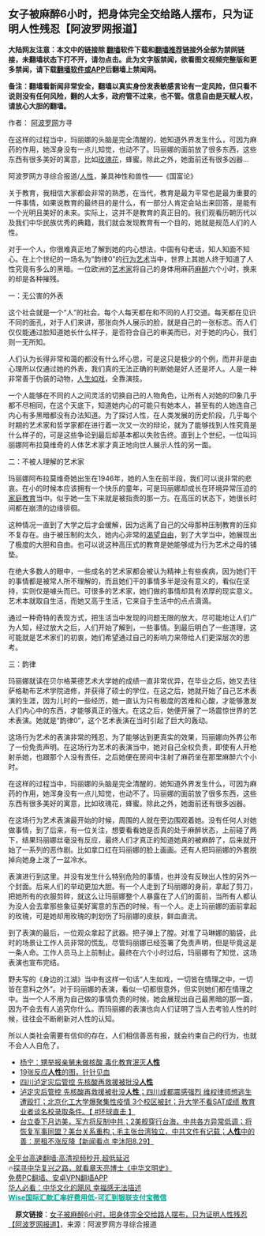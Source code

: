  <!-- 面包屑导航 --> <h2>女子被麻醉6小时，把身体完全交给路人摆布，只为证明人性残忍【阿波罗网报道】</h2> <p class="notice"><b>大陆网友注意：本文中的链接除 <a href="https://github.com/bannedbook/fanqiang" >翻墙</a>软件下载和<a href="https://github.com/killgcd/justmysocks/blob/master/README.md">翻墙推荐</a>链接外全部为禁网链接，未翻墙状态下打不开，请勿点击。此为文字版禁闻，欲看图文视频完整版和更多禁闻，请下载<a href="https://github.com/bannedbook/fanqiang">翻墙软件或APP</a>后翻墙上禁闻网。</p><p>备注：翻墙看新闻非常安全，翻墙以真实身份发表敏感言论有一定风险，但只看不说则没有任何风险，翻的人太多，政府管不过来，也不管。信息自由是天赋人权，请放心大胆的翻墙。</b></p>  <div class="entry"> <p>作者： <span class='wp_keywordlink_affiliate'><a href="https://www.aboluowang.com/" title="阿波罗网" target="_blank">阿波罗网</a></span>方寻</p> <p id="summary">在这样的过程当中，玛丽娜的头脑是完全清醒的，她知道外界发生什么，可因为麻药的作用，她浑身没有一点儿知觉，也动不了。玛丽娜的面前放了很多东西，这些东西有很多美好的寓意，比如<a href="https://www.bannedbook.org/bnews/tag/%E7%8E%AB%E7%91%B0%E8%8A%B1/" class="st_tag internal_tag" rel="tag" title="标签 玫瑰花 下的日志">玫瑰花</a>，蜂蜜。除此之外，她面前还有很多凶器&#8230;</p> <p>阿波罗网方寻综合报道/<a href="https://www.bannedbook.org/bnews/tag/%e4%ba%ba%e6%80%a7/" class="st_tag internal_tag" rel="tag" title="标签 人性 下的日志">人性</a>，兼具神性和兽性——《国富论》</p> <p>关于教育，我相信大家都会非常的熟悉，在当代，教育是最为平常也是最为重要的一件事情，如果说教育的最终目的是什么，有一部分人肯定会站出来回答，是能有一个光明且美好的未来。实际上，这并不是教育的真正目的。我们观看历朝历代以及我们中华民族优秀的典籍，我们就会发现教育有一个目的，她就是规范人们的人性。</p> <p>对于一个人，你很难真正地了解到她的内心想法，中国有句老话，知人知面不知心。在上个世纪的一场名为“韵律0”的<a href="https://www.bannedbook.org/bnews/tag/%e8%a1%8c%e4%b8%ba%e8%89%ba%e6%9c%af/" class="st_tag internal_tag" rel="tag" title="标签 行为艺术 下的日志">行为艺术</a>当中，世界上其她人终于知道了人性究竟有多么的黑暗。一位欧洲的<a href="https://www.bannedbook.org/bnews/tag/%E8%89%BA%E6%9C%AF%E5%AE%B6/" class="st_tag internal_tag" rel="tag" title="标签 艺术家 下的日志">艺术家</a>将自己的身体用麻药<a href="https://www.bannedbook.org/bnews/tag/%E9%BA%BB%E9%86%89/" class="st_tag internal_tag" rel="tag" title="标签 麻醉 下的日志">麻醉</a>六个小时，换来的却是各种摧残。</p> <p>一：无公害的外表</p>  <p>这个社会就是一个“人”的社会。每个人每天都在和不同的人打交道。每天都在见识不同的面孔，对于人们来讲，那张向外人展示的脸，就是自己的一张标志。而人们仅仅能通过脸知道她长什么样子，是否符合自己的审美而已，对于她的内心，我们则一无所知。</p> <p>人们认为长得非常和蔼的都没有什么坏心思，可是这只是极少的个例，而并非是由心理所以仅通过她的外表，我们真的无法正确的判断她是好人还是坏人。人是一种非常善于伪装的动物，<a href="https://www.bannedbook.org/bnews/tag/%E4%BA%BA%E7%94%9F%E5%A6%82%E6%88%8F/" class="st_tag internal_tag" rel="tag" title="标签 人生如戏 下的日志">人生如戏</a>，全靠演技。</p> <p>一个人能够在不同的人之间灵活的切换自己的人物角色，让所有人对她的印象几乎都不尽相同，在这个天底下，知道她内心的可能只有她本人，甚至有的人她连自己内心有多黑暗都没有办法知道。为了探讨人性，在人类发展的历史阶段，几乎每个时期的艺术家和哲学家都在进行着一次又一次的辩论，就为了能够找到人性究竟是什么样子的，可是这些争论到最后却基本都以失败告终。直到上个世纪，一位叫玛丽娜阿布拉莫维奇的人体艺术家才真正地向世人展示人性的另一面。</p> <p>二：不被人理解的艺术家</p> <p>玛丽娜阿布拉莫维奇她出生在1946年，她的人生在前半段，我们可以说非常的悲哀。在小的时候本应该拥有一个快乐的童年，可是玛丽娜却成长在环境异常压迫的<a href="https://www.bannedbook.org/bnews/tag/%e5%ae%b6%e5%ba%ad%e6%95%99%e8%82%b2/" class="st_tag internal_tag" rel="tag" title="标签 家庭教育 下的日志">家庭教育</a>当中。似乎她一生下来就是被指责的那一方。在高压的状态下，她很长时间都在崩溃的边缘徘徊。</p> <p>这种情况一直到了大学之后才会缓解，因为远离了自己的父母那种压制教育的压抑不复存在。由于被压制的太久，她内心非常的<a href="https://www.bannedbook.org/bnews/tag/%e6%b8%b4%e6%9c%9b%e8%87%aa%e7%94%b1/" class="st_tag internal_tag" rel="tag" title="标签 渴望自由 下的日志">渴望自由</a>，到了大学当中，她展现出了极度的大胆和自由。也可以说这种高压式的教育是她能够成为行为艺术之母的铺垫。</p>  <p>在绝大多数人的眼中，一些成名的艺术家都会被认为精神上有些疾病，因为她们干的事情都是被常人所不理解的，而且她们干的事情多半是没有意义的，看似在坚持，实则仅是噱头而已。可很多的艺术家，她们做的事情却具有浓厚的现实意义。艺术本就取自生活，而她又高于生活，它来自于生活中的点点滴滴。</p> <p>通过一种奇特的表现方式，把生活当中发现的问题无限的放大，尽可能地让人们广为人知，经过放大之后，人们开始了解到，一些事情。到最后明白了一些道理，这可能就是艺术家们的初衷，她们希望通过自己的影响力来带给人们更深层次的思考。</p> <p>三：韵律</p> <p>玛丽娜就读在贝尔格莱德艺术大学她的成绩一直非常优异，在毕业之后，她又去往萨格勒布艺术学院进修，并获得了硕士的学位，在这之后，她就开始了自己艺术表演的生涯，因为儿时的一些经历，她一直认为只有极度的苦难和心酸，才能够激发人们内心中的东西，才能够真正的强大。在这之后，她便开展了一场震惊世界的艺术表演。她就是“韵律0”，这个艺术表演在当时引起了巨大的轰动。</p> <p>这场行为艺术的表演非常的残忍，为了能够达到更真实的效果，玛丽娜向外界公布了一份免责声明。在这场行为艺术的表演当中，她对自己全权负责，即使有人开枪射杀她，也跟那个人没有责任，之后她便在房间中注射了麻药坐在那里麻醉六个小时。</p> <p>在这样的过程当中，玛丽娜的头脑是完全清醒的，她知道外界发生什么，可因为麻药的作用，她浑身没有一点儿知觉，也动不了。玛丽娜的面前放了很多东西，这些东西有很多美好的寓意，比如玫瑰花，蜂蜜。除此之外，她面前还有很多凶器。</p>  <p>在这场行为艺术表演最开始的时候，周围的人就在旁边围观着她。没有任何人对她做事情，到了后来，有一位关注，想要看看她是否真的处于麻醉状态，上前碰了两下，结果玛丽娜丝毫没有反应，最终人们才真正的知道她真的被麻醉了，后来就开始了一系列的恶作剧。比如拿口红在玛丽娜的脸上画画。还有人把玛丽娜的外套脱掉向她身上泼了一盆冷水。</p> <p>表演进行到这里。并没有发生什么特别危险的事情，也并没有反映出人性的另外一个封面。后来人们的举动更加大胆。有一个人走到了玛丽娜的身前，拿起了剪刀，把她所有的衣服剪碎，就这么让玛丽娜整个人暴露在了人们的面前，当所有人都认为没人会去拿那些象征美好寓意的东西的时候，有一个人。走上玛丽娜的面前拿起的玫瑰，可是她却用玫瑰的刺划伤了玛丽娜的皮肤，鲜血直流。</p> <p>到了表演的最后，一位观众拿起了武器。把子弹上了膛。对准了马琳娜的脑袋，此时的场景让工作人员非常的慌乱，尽管玛丽娜已经签署了免责声明，但是毕竟这是一条人命。工作人员马上上前制止。最终在六个小时过后，玛丽娜有了知觉，这场表演也宣布完结。</p> <p>野夫写的《身边的江湖》当中有这样一句话“人生如戏，一切皆在情理之中，一切皆在意料之外”。对于玛丽娜的表演，看似一切都很意外，但实则她们都在情理之中。当一个人不用为自己做的事情负责的时候，她会展现出自己最黑暗的那一面，因为不会去有人追究你什么。而玛丽娜的表演也向人们证明了当人去考验人性的时候，往往会不断刷新对人性的认知。</p> <p>所以人类社会需要有信仰的存在，人们相信善恶有报，就会约束自己的行为，也就不会人人自危了。</p> <div id="taboola-mid-1"></div>  <ul class='op-related-articles' title='相关阅读'> <li><a href='https://www.bannedbook.org/bnews/comments/20220914/1784344.html' target='_blank'>杨宁：甥举报亲舅未做核酸 毒化教育泯灭<b>人性</b></a></li> <li><a href='https://www.bannedbook.org/bnews/funmedia/20220910/1782928.html' target='_blank'>19张反应<b>人性</b>的图，针针见血</a></li> <li><a href='https://www.bannedbook.org/bnews/taiwannews/20220908/1781890.html' target='_blank'>四川泸定灾后管控 先核酸再救援被批没<b>人性</b></a></li> <li><a href='https://www.bannedbook.org/bnews/bannedvideo/20220907/1781684.html' target='_blank'>泸定灾后管控 先核酸再救援被批没<b>人性</b>；四川成都震感强烈 维权律师想逃生遭殴打；北京化工大学爆聚集性疫情 3个校区被封；升大学不看SAT成绩 教育业者谈名校录取条件。【 #环球直击 】</a></li> <li><a href='https://www.bannedbook.org/bnews/bannedvideo/20220830/1778099.html' target='_blank'>台立委下月访美，军方将反制中共；2美舰穿行台海，中共各方异常低调；将恢复军事同盟？美台关系重构；毛主张台湾独立，中共文件有记载；<b>人性</b>中的善：房租不涨反降【新闻看点 李沐阳8.29】</a></li> </ul> <p class="texttj"> <a href="https://github.com/bannedbook/fanqiang/wiki/V2ray%E6%9C%BA%E5%9C%BA" target="_blank">全平台高速翻墙:高清视频秒开,超低延迟</a><br/> 🔥<a href="https://www.bannedbook.org/bnews/comments/20220808/1768773.html" target="_blank">探寻中华复兴之路，就看章天亮博士《中华文明史》</a><br/> <a href="https://github.com/bannedbook/fanqiang/wiki/%E7%A6%81%E9%97%BB%E7%BD%91%E5%AE%89%E5%8D%93%E7%BF%BB%E5%A2%99%E6%96%B0%E9%97%BBAPP" target="_blank">免费PC翻墙、安卓VPN翻墙APP</a><br/> <a href="https://www.bannedbook.org/bnews/comments/20220220/1694796.html" target="_blank">华人必看：中华文化的飓风 幸福感无法描述</a><br/> <b onclick="window.open('https://wise.prf.hn/click/camref:1011lqFCW/creativeref:1011l61212')" style="cursor:pointer;color:#00A191;text-decoration:underline;font-weight: bold;">Wise国际汇款汇率好费用低-可汇到银联支付宝微信</b> </p> <p class="src-info">　<b>原文链接</b>：<a class="src_link" href="https://www.aboluowang.com/2022/0926/1808024.html" target="_blank">女子被麻醉6小时，把身体完全交给路人摆布，只为证明人性残忍【阿波罗网报道】</a>，来源：阿波罗网方寻综合报道 </p><a name='sharetosocial'></a>  <div style="margin-bottom:5px;padding-bottom:5px;clear:both"> <div id="archive-pix-1" class="banner-ads"> <!-- AuctionX Display platform tag START --> <div id="27602x728x90x621x_ADSLOT1" clicktrack="%%CLICK_URL_ESC%%"></div>  <!-- AuctionX Display platform tag END --> </div> <div id="archive-pix-2" class="banner-ads"> <!-- AuctionX Display platform tag START --> <div id="27556x300x250x621x_ADSLOT1" clicktrack="%%CLICK_URL_ESC%%" style="margin:0 auto;text-align:center"></div>  <!-- AuctionX Display platform tag END --> </div> </div>  <div id="archive-pix-1" class="banner-ads"> <!-- AuctionX Display platform tag START --> <div id="27603x728x90x621x_ADSLOT1" clicktrack="%%CLICK_URL_ESC%%"></div>  <!-- AuctionX Display platform tag END --> </div> </div><!--END ENTRY--> 